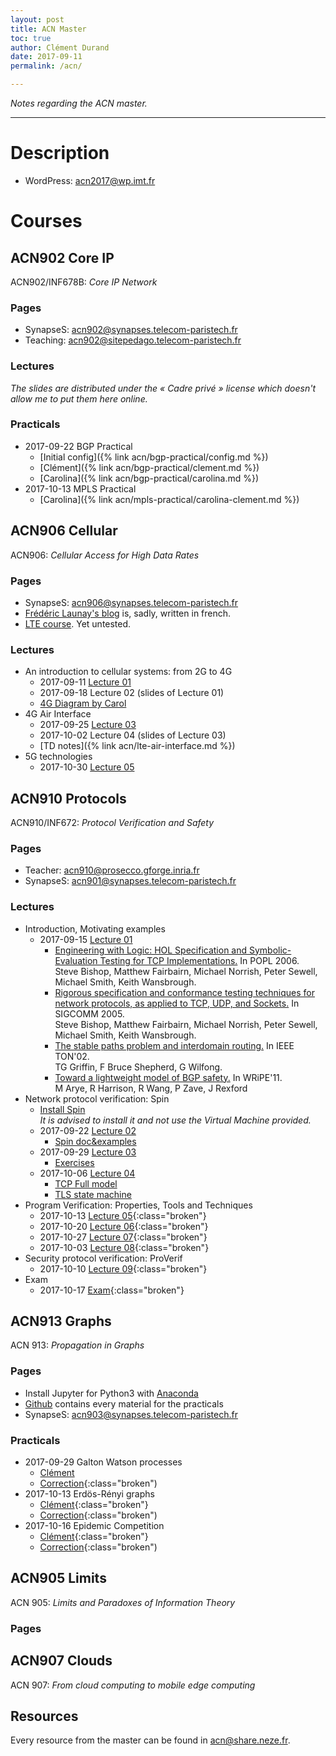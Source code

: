 ```yaml
---
layout: post
title: ACN Master
toc: true
author: Clément Durand
date: 2017-09-11
permalink: /acn/

---
```


*Notes regarding the ACN master.*

---

# Description

* WordPress: [acn2017@wp.imt.fr](https://acn2017.wp.imt.fr/)

# Courses

## ACN902 Core IP

ACN902/INF678B: *Core IP Network*

### Pages

* SynapseS: [acn902@synapses.telecom-paristech.fr](https://synapses.telecom-paristech.fr/catalogue/2017-2018/ue/10739/ACN902-core-ip-network-inf678b)
* Teaching: [acn902@sitepedago.telecom-paristech.fr](https://sitepedago.telecom-paristech.fr/front/site_CoreIPNet.html)

### Lectures

*The slides are distributed under the « Cadre privé » license which doesn't allow me to put them here online.*

### Practicals

* 2017-09-22 BGP Practical
  * [Initial config]({% link acn/bgp-practical/config.md %})
  * [Clément]({% link acn/bgp-practical/clement.md %})
  * [Carolina]({% link acn/bgp-practical/carolina.md %})
* 2017-10-13 MPLS Practical
  * [Carolina]({% link acn/mpls-practical/carolina-clement.md %})

## ACN906 Cellular

ACN906: *Cellular Access for High Data Rates*

### Pages

* SynapseS: [acn906@synapses.telecom-paristech.fr](https://synapses.telecom-paristech.fr/catalogue/2017-2018/ue/10631/ACN906-cellular-access-for-high-data-rates)
* [Frédéric Launay's blog](http://blogs.univ-poitiers.fr/f-launay/) is, sadly, written in french.
* [LTE course](http://www.3glteinfo.com/lte-tutorial-free-online-lte-training-courses/). Yet untested.

### Lectures

* An introduction to cellular systems: from 2G to 4G
  * 2017-09-11 [Lecture 01](/share/acn/906/01-lte-archi-acn.pdf)
  * 2017-09-18 Lecture 02 (slides of Lecture 01)
  * [4G Diagram by Carol](/share/acn/906/lte-schema.pdf)
* 4G Air Interface
  * 2017-09-25 [Lecture 03](/share/acn/906/03-lte-phy-mac-rlc.pdf)
  * 2017-10-02 Lecture 04 (slides of Lecture 03)
  * [TD notes]({% link acn/lte-air-interface.md %})
* 5G technologies
  * 2017-10-30 [Lecture 05](/share/acn/906/05-5g-technos.pdf)

## ACN910 Protocols

ACN910/INF672: *Protocol Verification and Safety*

### Pages

* Teacher: [acn910@prosecco.gforge.inria.fr](http://prosecco.gforge.inria.fr/personal/karthik/teaching/ACN910.html)
* SynapseS: [acn901@synapses.telecom-paristech.fr](https://synapses.telecom-paristech.fr/catalogue/2017-2018/ue/10825/ACN901-protocol-safety-and-verification)

### Lectures
* Introduction, Motivating examples
  * 2017-09-15 [Lecture 01](/share/acn/910/lecture01.pdf)
    * [Engineering with Logic: HOL Specification and Symbolic-Evaluation Testing for TCP Implementations.](http://www.cl.cam.ac.uk/~pes20/Netsem/paper3.pdf)
    In POPL 2006.<br/>
    Steve Bishop, Matthew Fairbairn, Michael Norrish, Peter Sewell, Michael Smith, Keith Wansbrough.
    * [Rigorous specification and conformance testing techniques for network protocols, as applied to TCP, UDP, and Sockets.](http://www.cl.cam.ac.uk/~pes20/Netsem/paper.pdf)
    In SIGCOMM 2005.<br/>
    Steve Bishop, Matthew Fairbairn, Michael Norrish, Peter Sewell, Michael Smith, Keith Wansbrough.
    * [The stable paths problem and interdomain routing.](/share/acn/910/00993304.pdf)
    In IEEE TON'02.<br/>
    TG Griffin, F Bruce Shepherd, G Wilfong.
    * [Toward a lightweight model of BGP safety.](/share/acn/910/bgp-wripe11.pdf)
    In WRiPE'11.<br/>
    M Arye, R Harrison, R Wang, P Zave, J Rexford
* Network protocol verification: Spin
  * [Install Spin](spin/)<br/>
  *It is advised to install it and not use the Virtual Machine provided.*
  * 2017-09-22 [Lecture 02](/share/acn/910/lecture02.pdf)
    * [Spin doc&examples](/share/acn/910/spin.zip)
  * 2017-09-29 [Lecture 03](/share/acn/910/lecture03.pdf)
    * [Exercises](/share/acn/910/exercises.zip)
  * 2017-10-06 [Lecture 04](/share/acn/910/lecture04.pdf)
    * [TCP Full model](/share/acn/910/tcp-full.pml)
    * [TLS state machine](/share/acn/910/tls.pml)
* Program Verification: Properties, Tools and Techniques
  * 2017-10-13 [Lecture 05](/404){:class="broken"}
  * 2017-10-20 [Lecture 06](/404){:class="broken"}
  * 2017-10-27 [Lecture 07](/404){:class="broken"}
  * 2017-10-03 [Lecture 08](/404){:class="broken"}
* Security protocol verification: ProVerif
  * 2017-10-10 [Lecture 09](/404){:class="broken"}
* Exam
  * 2017-10-17 [Exam](/404){:class="broken"}

## ACN913 Graphs

ACN 913: *Propagation in Graphs*

### Pages

* Install Jupyter for Python3 with [Anaconda](https://www.anaconda.com/download/)
* [Github](https://github.com/balouf/INF674) contains every material for the practicals
* SynapseS: [acn903@synapses.telecom-paristech.fr](https://synapses.telecom-paristech.fr/catalogue/2017-2018/ue/10417/ACN903-propagation-in-graphs)

### Practicals

* 2017-09-29 Galton Watson processes
  * [Clément](/share/acn/913/tp/01-Galton-Watson-TP.html)
  * [Correction](/404){:class="broken")
* 2017-10-13 Erdös-Rényi graphs
  * [Clément](/share/acn/913/tp/02-Erdos-Renyi-TP.html){:class="broken"}
  * [Correction](/404){:class="broken")
* 2017-10-16 Epidemic Competition
  * [Clément](/share/acn/913/tp/03-Competitive-Epidemics-TP.html){:class="broken"}
  * [Correction](/404){:class="broken")

## ACN905 Limits

ACN 905: *Limits and Paradoxes of Information Theory*

### Pages

## ACN907 Clouds

ACN 907: *From cloud computing to mobile edge computing*

## Resources

Every resource from the master can be found in [acn@share.neze.fr](/share/acn/).
